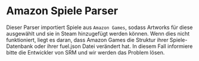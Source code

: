 # Amazon Spiele Parser

Dieser Parser importiert Spiele aus `Amazon Games`, sodass Artworks für diese ausgewählt und sie in Steam hinzugefügt werden können. Wenn dies nicht funktioniert, liegt es daran, dass Amazon Games die Struktur ihrer Spiele-Datenbank oder ihrer fuel.json Datei verändert hat. In diesem Fall informiere bitte die Entwickler von SRM und wir werden das Problem lösen. 